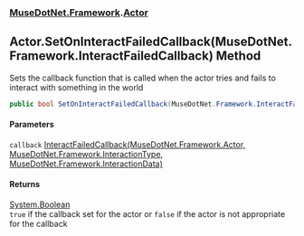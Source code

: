 ### [MuseDotNet.Framework](./MuseDotNet-Framework.md 'MuseDotNet.Framework').[Actor](./Actor.md 'MuseDotNet.Framework.Actor')
## Actor.SetOnInteractFailedCallback(MuseDotNet.Framework.InteractFailedCallback) Method
Sets the callback function that is called when the actor tries and fails to interact with something in the world  
```csharp
public bool SetOnInteractFailedCallback(MuseDotNet.Framework.InteractFailedCallback callback);
```
#### Parameters
<a name='MuseDotNet-Framework-Actor-SetOnInteractFailedCallback(MuseDotNet-Framework-InteractFailedCallback)-callback'></a>
`callback` [InteractFailedCallback(MuseDotNet.Framework.Actor, MuseDotNet.Framework.InteractionType, MuseDotNet.Framework.InteractionData)](./InteractFailedCallback(Actor_InteractionType_InteractionData).md 'MuseDotNet.Framework.InteractFailedCallback(MuseDotNet.Framework.Actor, MuseDotNet.Framework.InteractionType, MuseDotNet.Framework.InteractionData)')  
  
#### Returns
[System.Boolean](https://docs.microsoft.com/en-us/dotnet/api/System.Boolean 'System.Boolean')  
`true` if the callback set for the actor or `false` if the actor is not appropriate for the callback  
